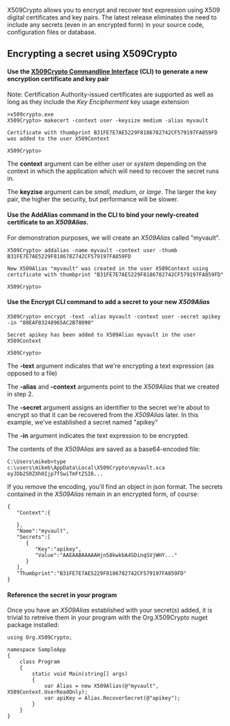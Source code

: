 X509Crypto allows you to encrypt and recover text expression using X509 digital certificates and key pairs. The latest release eliminates the need to include any secrets (even in an encrypted form) in your source code, configuration files or database.

## Encrypting a secret using X509Crypto

#### Use the [X509Crypto Commandline Interface](https://github.com/MikeBrunoCISSP/x509Crypto/tree/master/zip) (CLI) to generate a new encryption certificate and key pair 
Note: Certification Authority-issued certificates are supported as well as long as they include the *Key Encipherment* key usage extension

```
>x509crypto.exe
X509Crypto> makecert -context user -keysize medium -alias myvault

Certificate with thumbprint B31FE7E7AE5229F8186782742CF579197FA859FD was added to the user X509Context

X509Crypto>
```

The **context** argument can be either *user* or *system* depending on the context in which the application which will need to recover the secret runs in.

The **keyzise** argument can be *small*, *medium*, or *large*. The larger the key pair, the higher the security, but performance will be slower.

#### Use the **AddAlias** command in the CLI to bind your newly-created certificate to an *X509Alias*. 
For demonstration purposes, we will create an *X509Alias* called "myvault".

```
X509Crypto> addalias -name myvault -context user -thumb B31FE7E7AE5229F8186782742CF579197FA859FD

New X509Alias "myvault" was created in the user X509Context using certificate with thumbprint "B31FE7E7AE5229F8186782742CF579197FA859FD"

X509Crypto>
```

#### Use the **Encrypt** CLI command to add a secret to your new *X509Alias*

```
X509Crypto> encrypt -text -alias myvault -context user -secret apikey -in "80EAF03248965AC2B78090"

Secret apikey has been added to X509Alias myvault in the user X509Context

X509Crypto>
```

The **-text** argument indicates that we're encrypting a text expression (as opposed to a file)

The **-alias** and **-context** arguments point to the *X509Alias* that we created in step 2.

The **-secret** argument assigns an identifier to the secret we're about to encrypt so that it can be recovered from the *X509Alias* later. In this example, we've established a secret named "apikey"

The **-in** argument indicates the text expression to be encrypted.

The contents of the *X509Alias* are saved as a base64-encoded file:

```
C:\Users\mikeb>type c:\users\mikeb\AppData\Local\X509Crypto\myvault.xca
eyJDb250ZXh0Ijp7fSwiTmFtZSI6...
```

If you remove the encoding, you'll find an object in json format. The secrets contained in the *X509Alias* remain in an encrypted form, of course:

```
{
   "Context":{

   },
   "Name":"myvault",
   "Secrets":[
      {
         "Key":"apikey",
         "Value":"AAEAABAAAAAHjn58kwkbA4SDinqSVjWHY..."
      }
   ],
   "Thumbprint":"B31FE7E7AE5229F8186782742CF579197FA859FD"
}
```

#### Reference the secret in your program

Once you have an *X509Alias* established with your secret(s) added, it is trivial to retreive them in your program with the Org.X509Crypto nuget package installed:

```
using Org.X509Crypto;

namespace SampleApp
{
    class Program
    {
        static void Main(string[] args)
        {
            var Alias = new X509Alias(@"myvault", X509Context.UserReadOnly);
            var apiKey = Alias.RecoverSecret(@"apikey");
        }
    }
}
```